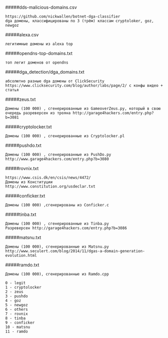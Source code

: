#####dds-malicious-domains.csv
```
https://github.com/nickwallen/botnet-dga-classifier
dga домены, классифицированы по 3 (трём) классам cryptoloker, goz, newgoz
```
#####alexa.csv
```
легитимные домены из alexa top
```
#####opendns-top-domains.txt
```
топ легит доменов от opendns
```
#####dga_detection/dga_domains.txt
```
абсолютно разные dga домены от ClickSecurity
https://www.clicksecurity.com/blog/author/labs/page/2/ с конфы видео + статья
```
#####zeus.txt
```
Домены (100 000) , сгенерированные из GameoverZeus.py, который в свою очередь разреверсен из трояна http://garage4hackers.com/entry.php?b=3081
```
#####cryptolocker.txt
```
Домены (100 000) , сгенерированные из Сryptolocker.pl
```
#####pushdo.txt
```
Домены (100 000) , сгенерированные из PushDo.py
http://www.garage4hackers.com/entry.php?b=3080
```
#####rovnix.txt
```
https://www.csis.dk/en/csis/news/4472/
Домены из Конституции
http://www.constitution.org/usdeclar.txt
```
#####conficker.txt
```
Домены (100 000) ,сгенерированы из Conficker.c
```
#####tinba.txt
```
Домены (100 000) , сгенерированные из Tinba.py
Разреверсен http://garage4hackers.com/entry.php?b=3086
```
#####matsnu.txt
```
Домены (100 000), сгенерированные из Matsnu.py http://www.seculert.com/blog/2014/11/dgas-a-domain-generation-evolution.html
```
#####ramdo.txt
```
Домены (100 000), сгенерированные из Ramdo.cpp
```
```
0 - legit
1 - cryptolocker
2 - zeus
3 - pushdo
4 - goz
5 - newgoz
6 - others
7 - rovnix
8 - tinba
9 - conficker
10 - matsnu
11 - ramdo
```
